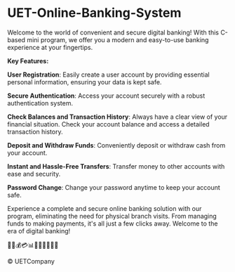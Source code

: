 # UET-Online-Banking-System 
 Welcome to the world of convenient and secure digital banking! With this C-based mini program, we offer you a modern and easy-to-use banking experience at your fingertips.
 
**Key Features:**

**User Registration**: Easily create a user account by providing essential personal information, ensuring your data is kept safe.

**Secure Authentication**: Access your account securely with a robust authentication system.

**Check Balances and Transaction History**: Always have a clear view of your financial situation. Check your account balance and access a detailed transaction history.

**Deposit and Withdraw Funds**: Conveniently deposit or withdraw cash from your account.

**Instant and Hassle-Free Transfers**: Transfer money to other accounts with ease and security.

**Password Change**: Change your password anytime to keep your account safe.

Experience a complete and secure online banking solution with our program, eliminating the need for physical branch visits. From managing funds to making payments, it's all just a few clicks away. Welcome to the era of digital banking!

🌟✨💰💳📊🚀😊🏦🌐🔐💎

© UETCompany
